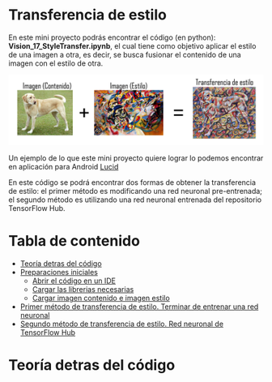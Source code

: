 # Transferencia de estilo
En este mini proyecto podrás encontrar el código (en python): **Vision_17_StyleTransfer.ipynb**, el cual tiene como objetivo aplicar el estilo de una imagen a otra, es decir, se busca fusionar el contenido de una imagen con el estilo de otra. 

![](img1.png)

Un ejemplo de lo que este mini proyecto quiere lograr lo podemos encontrar en aplicación para Android [Lucid](https://play.google.com/store/apps/details?id=com.doodle.doodle)

En este código se podrá encontrar dos formas de obtener la transferencia de estilo: el primer método es modificando una red neuronal pre-entrenada; el segundo método es utilizando una red neuronal entrenada del repositorio TensorFlow Hub.

# Tabla de contenido

- [Teoría detras del código](#Teoría-detras-del-código)
- [Preparaciones iniciales]()
  * [Abrir el código en un IDE]()
  * [Cargar las librerias necesarias]()
  * [Cargar imagen contenido e imagen estilo]()
- [Primer método de transferencia de estilo. Terminar de entrenar una red neuronal](#requerimientos-del-sistema)
- [Segundo método de transferencia de estilo. Red neuronal de TensorFlow Hub](#requerimientos-del-sistema)

# Teoría detras del código
